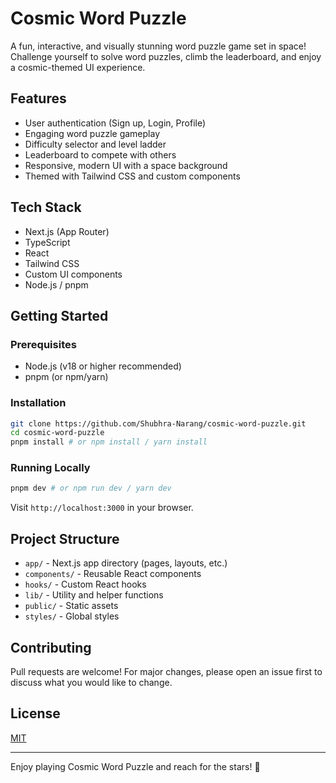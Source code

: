 # Cosmic Word Puzzle

A fun, interactive, and visually stunning word puzzle game set in space! Challenge yourself to solve word puzzles, climb the leaderboard, and enjoy a cosmic-themed UI experience.

## Features
- User authentication (Sign up, Login, Profile)
- Engaging word puzzle gameplay
- Difficulty selector and level ladder
- Leaderboard to compete with others
- Responsive, modern UI with a space background
- Themed with Tailwind CSS and custom components

## Tech Stack
- Next.js (App Router)
- TypeScript
- React
- Tailwind CSS
- Custom UI components
- Node.js / pnpm

## Getting Started

### Prerequisites
- Node.js (v18 or higher recommended)
- pnpm (or npm/yarn)

### Installation
```bash
git clone https://github.com/Shubhra-Narang/cosmic-word-puzzle.git
cd cosmic-word-puzzle
pnpm install # or npm install / yarn install
```

### Running Locally
```bash
pnpm dev # or npm run dev / yarn dev
```
Visit `http://localhost:3000` in your browser.

## Project Structure
- `app/` - Next.js app directory (pages, layouts, etc.)
- `components/` - Reusable React components
- `hooks/` - Custom React hooks
- `lib/` - Utility and helper functions
- `public/` - Static assets
- `styles/` - Global styles

## Contributing
Pull requests are welcome! For major changes, please open an issue first to discuss what you would like to change.

## License
[MIT](LICENSE)

---
Enjoy playing Cosmic Word Puzzle and reach for the stars! 🚀
